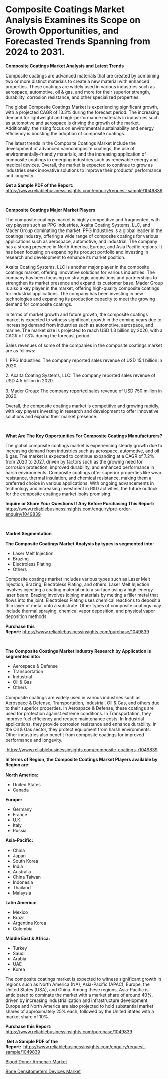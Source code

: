 <p><h1>Composite Coatings Market Analysis Examines its Scope on Growth Opportunities, and Forecasted Trends Spanning from 2024 to 2031.</h1></p><p><strong>Composite Coatings Market Analysis and Latest Trends</strong></p>
<p><p>Composite coatings are advanced materials that are created by combining two or more distinct materials to create a new material with enhanced properties. These coatings are widely used in various industries such as aerospace, automotive, oil & gas, and more for their superior strength, durability, corrosion resistance, and other specialized properties.</p><p>The global Composite Coatings Market is experiencing significant growth, with a projected CAGR of 13.3% during the forecast period. The increasing demand for lightweight and high-performance materials in industries such as automotive and aerospace is driving the growth of the market. Additionally, the rising focus on environmental sustainability and energy efficiency is boosting the adoption of composite coatings.</p><p>The latest trends in the Composite Coatings Market include the development of advanced nanocomposite coatings, the use of environmentally-friendly materials, and the increasing application of composite coatings in emerging industries such as renewable energy and medical devices. Overall, the market is expected to continue to grow as industries seek innovative solutions to improve their products' performance and longevity.</p></p>
<p><strong>Get a Sample PDF of the Report:&nbsp;</strong> <a href="https://www.reliablebusinessinsights.com/enquiry/request-sample/1049839">https://www.reliablebusinessinsights.com/enquiry/request-sample/1049839</a></p>
<p>&nbsp;</p>
<p><strong>Composite Coatings Major Market Players</strong></p>
<p><p>The composite coatings market is highly competitive and fragmented, with key players such as PPG Industries, Axalta Coating Systems, LLC, and Mader Group dominating the market. PPG Industries is a global leader in the coatings industry, offering a wide range of composite coatings for various applications such as aerospace, automotive, and industrial. The company has a strong presence in North America, Europe, and Asia Pacific regions. It has been focusing on expanding its product portfolio and investing in research and development to enhance its market position.</p><p>Axalta Coating Systems, LLC is another major player in the composite coatings market, offering innovative solutions for various industries. The company has been focusing on strategic acquisitions and partnerships to strengthen its market presence and expand its customer base. Mader Group is also a key player in the market, offering high-quality composite coatings for industrial applications. The company has been investing in new technologies and expanding its production capacity to meet the growing demand for composite coatings.</p><p>In terms of market growth and future growth, the composite coatings market is expected to witness significant growth in the coming years due to increasing demand from industries such as automotive, aerospace, and marine. The market size is projected to reach USD 1.3 billion by 2026, with a CAGR of 7.3% during the forecast period.</p><p>Sales revenues of some of the companies in the composite coatings market are as follows:</p><p>1. PPG Industries: The company reported sales revenue of USD 15.1 billion in 2020.</p><p>2. Axalta Coating Systems, LLC: The company reported sales revenue of USD 4.5 billion in 2020.</p><p>3. Mader Group: The company reported sales revenue of USD 750 million in 2020.</p><p>Overall, the composite coatings market is competitive and growing rapidly, with key players investing in research and development to offer innovative solutions and expand their market presence.</p></p>
<p>&nbsp;</p>
<p><strong>What Are The Key Opportunities For Composite Coatings Manufacturers?</strong></p>
<p><p>The global composite coatings market is experiencing steady growth due to increasing demand from industries such as aerospace, automotive, and oil & gas. The market is expected to continue expanding at a CAGR of 7.2% from 2020 to 2027, driven by factors such as the growing need for corrosion protection, improved durability, and enhanced performance in harsh environments. Composite coatings offer superior properties like wear resistance, thermal insulation, and chemical resistance, making them a preferred choice in various applications. With ongoing advancements in technology and increasing investment in R&D activities, the future outlook for the composite coatings market looks promising.</p></p>
<p><strong>Inquire or Share Your Questions If Any Before Purchasing This Report:</strong> <a href="https://www.reliablebusinessinsights.com/enquiry/pre-order-enquiry/1049839">https://www.reliablebusinessinsights.com/enquiry/pre-order-enquiry/1049839</a></p>
<p>&nbsp;</p>
<p><strong>Market Segmentation</strong></p>
<p><strong>The Composite Coatings Market Analysis by types is segmented into:</strong></p>
<p><ul><li>Laser Melt Injection</li><li>Brazing</li><li>Electroless Plating</li><li>Others</li></ul></p>
<p><p>Composite coatings market includes various types such as Laser Melt Injection, Brazing, Electroless Plating, and others. Laser Melt Injection involves injecting a coating material onto a surface using a high-energy laser beam. Brazing involves joining materials by melting a filler metal that flows into the joint. Electroless Plating uses chemical reactions to deposit a thin layer of metal onto a substrate. Other types of composite coatings may include thermal spraying, chemical vapor deposition, and physical vapor deposition methods.</p></p>
<p><strong>Purchase this Report:&nbsp;</strong><a href="https://www.reliablebusinessinsights.com/purchase/1049839">https://www.reliablebusinessinsights.com/purchase/1049839</a></p>
<p>&nbsp;</p>
<p><strong>The Composite Coatings Market Industry Research by Application is segmented into:</strong></p>
<p><ul><li>Aerospace & Defense</li><li>Transportation</li><li>Industrial</li><li>Oil & Gas</li><li>Others</li></ul></p>
<p><p>Composite coatings are widely used in various industries such as Aerospace & Defense, Transportation, Industrial, Oil & Gas, and others due to their superior properties. In Aerospace & Defense, these coatings are used for protection against extreme conditions. In Transportation, they improve fuel efficiency and reduce maintenance costs. In Industrial applications, they provide corrosion resistance and enhance durability. In the Oil & Gas sector, they protect equipment from harsh environments. Other industries also benefit from composite coatings for improved performance and longevity.</p></p>
<p><a href="https://www.reliablebusinessinsights.com/composite-coatings-r1049839">&nbsp;https://www.reliablebusinessinsights.com/composite-coatings-r1049839</a></p>
<p><strong>In terms of Region, the Composite Coatings Market Players available by Region are:</strong></p>
<p>
    <p> <strong> North America: </strong>
        <ul>
            <li>United States</li>
            <li>Canada</li>
        </ul>
        </p> 
    <p> <strong> Europe: </strong>
        <ul>
            <li>Germany</li>
            <li>France</li>
            <li>U.K.</li>
            <li>Italy</li>
            <li>Russia</li>
        </ul>
        </p> 
    <p> <strong> Asia-Pacific: </strong>
        <ul>
            <li>China</li>
            <li>Japan</li>
            <li>South Korea</li>
            <li>India</li>
            <li>Australia</li>
            <li>China Taiwan</li>
            <li>Indonesia</li>
            <li>Thailand</li>
            <li>Malaysia</li>
        </ul>
        </p> 
    <p> <strong> Latin America: </strong>
        <ul>
            <li>Mexico</li>
            <li>Brazil</li>
            <li>Argentina Korea</li>
            <li>Colombia</li>
        </ul>
        </p> 
    <p> <strong> Middle East & Africa: </strong>
        <ul>
            <li>Turkey</li>
            <li>Saudi</li>
            <li>Arabia</li>
            <li>UAE</li>
            <li>Korea</li>
        </ul>
    </p>
    </p>
<p><p>The composite coatings market is expected to witness significant growth in regions such as North America (NA), Asia-Pacific (APAC), Europe, the United States (USA), and China. Among these regions, Asia-Pacific is anticipated to dominate the market with a market share of around 40%, driven by increasing industrialization and infrastructure development. Europe and North America are also projected to hold substantial market shares of approximately 25% each, followed by the United States with a market share of 10%.</p></p>
<p><strong>Purchase this Report: </strong><a href="https://www.reliablebusinessinsights.com/purchase/1049839">https://www.reliablebusinessinsights.com/purchase/1049839</a></p>
<p>&nbsp;<strong>Get a Sample PDF of the Report:&nbsp;&nbsp;</strong><a href="https://www.reliablebusinessinsights.com/enquiry/request-sample/1049839">https://www.reliablebusinessinsights.com/enquiry/request-sample/1049839</a></p>
<p><strong></strong></p>
<p><p><a href="https://view.publitas.com/reportprime-1/global-blood-donor-armchair-market-by-product-type-by-application-by-region-and-companies-industry-segment-outlook-market-assessment-competition-scenario-trends-and-forecast-2024-2031/">Blood Donor Armchair Market</a></p><p><a href="https://view.publitas.com/reportprime-1/global-bone-densitometers-devices-market-share-and-growth-opportunities-and-market-size-growing-with-a-cagr-of-7-9-for-period-from-2024-2031/">Bone Densitometers Devices Market</a></p></p>